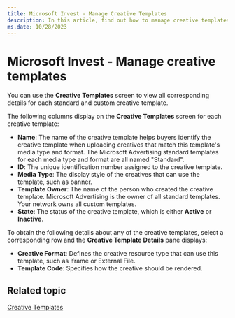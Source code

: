 ```yaml
---
title: Microsoft Invest - Manage Creative Templates
description: In this article, find out how to manage creative templates and how to view standard creative templates.
ms.date: 10/28/2023
---
```


# Microsoft Invest - Manage creative templates

You can use the **Creative Templates** screen to view all corresponding details for each standard and custom creative template.

The following columns display on the **Creative Templates** screen for each creative template:

- **Name**: The name of the creative template helps buyers identify the creative template when uploading creatives that match this template's media type and format. The Microsoft Advertising standard templates for each media type and format are all named "Standard".
- **ID**: The unique identification number assigned to the creative template.
- **Media Type**: The display style of the creatives that can use the template, such as banner.
- **Template Owner**: The name of the person who created the creative template. Microsoft Advertising is the owner of all standard templates. Your network owns all custom templates.
- **State**: The status of the creative template, which is either **Active** or **Inactive**.

To obtain the following details about any of the creative templates, select a corresponding row and the **Creative Template Details** pane displays:

- **Creative Format**: Defines the creative resource type that can use this template, such as iframe or External File.
- **Template Code**: Specifies how the creative should be rendered.

## Related topic

[Creative Templates](creative-templates.md)
